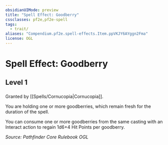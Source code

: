 ```yaml
---
obsidianUIMode: preview
title: "Spell Effect: Goodberry"
cssclasses: pf2e,pf2e-spell
tags:
  - trait/
aliases: "Compendium.pf2e.spell-effects.Item.ppVKJY6AYggn2Fma"
license: OGL
---
```

# Spell Effect: Goodberry
## Level 1
### 






Granted by [[Spells/Cornucopia|Cornucopia]].

You are holding one or more goodberries, which remain fresh for the duration of the spell.

You can consume one or more goodberries from the same casting with an Interact action to regain 1d6+4 Hit Points per goodberry.

*Source: Pathfinder Core Rulebook*
*OGL*